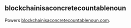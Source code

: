 ## blockchainisaconcretecountablenoun

Powers [blockchainisaconcretecountablenoun.com](https://blockchainisaconcretecountablenoun.com/).
